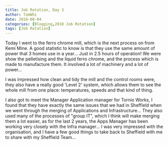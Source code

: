 ```yaml
---
title: Job Rotation, Day 3
author: TomWhi
date: 2010-08-04
categories: [Blogging,2010 Job Rotation]
tags: [Job Rotation]
---
```


Today I went to the ferro chrome mill, which is the next process on from Kemi Mine. A good statistic to know is that they use the same amount of power that 3 homes use in a year... Just in 2.5 hours of operation! We were show the pelletising and the liquid ferro chrome, and the process which is made to manufacture them. It involved a lot of machinery and a lot of power...

I was impressed how clean and tidy the mill and the control rooms were, they also have a really good 'Level 2' system, which allows them to see the whole mill from one place: temperatures, speeds and that kind of thing.

I also got to meet the Manager Application manager for Tornio Works, I found that they have exactly the same issues that we had in Sheffield when we went through the merging of Applications and Infrastructure... They also used many of the processes of "group IT", which I think will make merging them a lot easier, as for the last 2 years, the Apps Manager has been working very closely with the Infra manager... I was very impressed with the organisation, and I have a few good things to take back to Sheffield with me to share with my Sheffield Team...